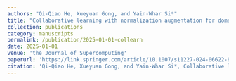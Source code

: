 ```yaml
---
authors: "Qi-Qiao He, Xueyuan Gong, and Yain-Whar Si*"
title: "Collaborative learning with normalization augmentation for domain generalization in time series classification"
collection: publications
category: manuscripts
permalink: /publication/2025-01-01-collearn
date: 2025-01-01
venue: 'the Journal of Supercomputing'
paperurl: 'https://link.springer.com/article/10.1007/s11227-024-06622-8'
citation: 'Qi-Qiao He, Xueyuan Gong, and Yain-Whar Si*, Collaborative learning with normalization augmentation for domain generalization in time series classification, the Journal of Supercomputing, 2025, 81: 114.'
---
```

